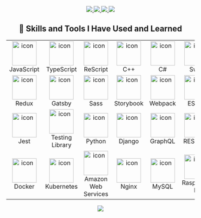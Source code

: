 <p align="center">
  <a href="https://codepen.io/yellowflash2041">
    <img src="https://img.shields.io/badge/Codepen-000000?logo=codepen"/>
  </a>
  <a href="https://www.freecodecamp.org/yellowflash2041">
    <img src="https://img.shields.io/badge/Freecodecamp-%23123.svg?&logo=freecodecamp"/>
  </a>
  <a href="https://join.skype.com/invite/wakJJYn0KpVO">
    <img src="https://img.shields.io/badge/Skype-%2300AFF0.svg?logo=Skype&logoColor=white"/>
  </a>
  <img src="https://img.shields.io/badge/Discord-%235865F2.svg?logo=discord&logoColor=white"/>
</p>

<h2 align="center">🚀 Skills and Tools I Have Used and Learned</h2>

<table align="center">
  <tr>
    <td align="center" width="96">
      <img src="https://techstack-generator.vercel.app/js-icon.svg" alt="icon" width="65" height="65" /><br>JavaScript
    </td>
    <td align="center" width="96">
      <img src="https://techstack-generator.vercel.app/ts-icon.svg" alt="icon" width="65" height="65" /><br>TypeScript
    </td>
    <td align="center" width="96">
      <img src="https://techstack-generator.vercel.app/rescript-icon.svg" alt="icon" width="65" height="65" /><br>ReScript
    </td>
    <td align="center" width="96">
      <img src="https://techstack-generator.vercel.app/cpp-icon.svg" alt="icon" width="65" height="65" /><br>C++
    </td>
    <td align="center" width="96">
      <img src="https://techstack-generator.vercel.app/csharp-icon.svg" alt="icon" width="65" height="65" /><br>C#
    </td>
    <td align="center" width="96">
      <img src="https://techstack-generator.vercel.app/swift-icon.svg" alt="icon" width="65" height="65" /><br>Swift
    </td>
    <td align="center" width="96">
      <img src="https://techstack-generator.vercel.app/react-icon.svg" alt="icon" width="65" height="65" /><br>React
    </td>
  </tr>
  <tr>
    <td align="center" width="96">
      <img src="https://techstack-generator.vercel.app/redux-icon.svg" alt="icon" width="65" height="65" /><br>Redux
    </td>
    <td align="center" width="96">
      <img src="https://techstack-generator.vercel.app/gatsby-icon.svg" alt="icon" width="65" height="65" /><br>Gatsby
    </td>
    <td align="center" width="96">
      <img src="https://techstack-generator.vercel.app/sass-icon.svg" alt="icon" width="65" height="65" /><br>Sass
    </td>
    <td align="center" width="96">
      <img src="https://techstack-generator.vercel.app/storybook-icon.svg" alt="icon" width="65" height="65" /><br>Storybook
    </td>
    <td align="center" width="96">
      <img src="https://techstack-generator.vercel.app/webpack-icon.svg" alt="icon" width="65" height="65" /><br>Webpack
    </td>
    <td align="center" width="96">
      <img src="https://techstack-generator.vercel.app/eslint-icon.svg" alt="icon" width="65" height="65" /><br>ESLint
    </td>
    <td align="center" width="96">
      <img src="https://techstack-generator.vercel.app/prettier-icon.svg" alt="icon" width="65" height="65" /><br>Prettier
    </td>
  </tr>
  <tr>
    <td align="center" width="96">
      <img src="https://techstack-generator.vercel.app/jest-icon.svg" alt="icon" width="65" height="65" /><br>Jest
    </td>
    <td align="center" width="96">
      <img src="https://techstack-generator.vercel.app/testinglibrary-icon.svg" alt="icon" width="65" height="65" /><br>Testing Library
    </td>
    <td align="center" width="96">
      <img src="https://techstack-generator.vercel.app/python-icon.svg" alt="icon" width="65" height="65" /><br>Python
    </td>
    <td align="center" width="96">
      <img src="https://techstack-generator.vercel.app/django-icon.svg" alt="icon" width="65" height="65" /><br>Django
    </td>
    <td align="center" width="96">
      <img src="https://techstack-generator.vercel.app/graphql-icon.svg" alt="icon" width="65" height="65" /><br>GraphQL
    </td>
    <td align="center" width="96">
      <img src="https://techstack-generator.vercel.app/restapi-icon.svg" alt="icon" width="65" height="65" /><br>REST API
    </td>
    <td align="center" width="96">
      <img src="https://techstack-generator.vercel.app/github-icon.svg" alt="icon" width="65" height="65" /><br>GitHub
    </td>
  </tr>
  <tr>
    <td align="center" width="96">
      <img src="https://techstack-generator.vercel.app/docker-icon.svg" alt="icon" width="65" height="65" /><br>Docker
    </td>
    <td align="center" width="96">
      <img src="https://techstack-generator.vercel.app/kubernetes-icon.svg" alt="icon" width="65" height="65" /><br>Kubernetes
    </td>
    <td align="center" width="96">
      <img src="https://techstack-generator.vercel.app/aws-icon.svg" alt="icon" width="65" height="65" /><br>Amazon Web Services
    </td>
    <td align="center" width="96">
      <img src="https://techstack-generator.vercel.app/nginx-icon.svg" alt="icon" width="65" height="65" /><br>Nginx
    </td>
    <td align="center" width="96">
      <img src="https://techstack-generator.vercel.app/mysql-icon.svg" alt="icon" width="65" height="65" /><br>MySQL
    </td>
    <td align="center" width="96">
      <img src="https://techstack-generator.vercel.app/raspberrypi-icon.svg" alt="icon" width="65" height="65" /><br>Raspberry Pi
    </td>
    <td align="center" width="96">
      <img src="https://techstack-generator.vercel.app/java-icon.svg" alt="icon" width="65" height="65" /><br>Java
    </td>
  </tr>
</table>

<p align="center">
  <a href="https://Rasengan.yellowflash2041.repl.co">
    <img src="https://user-images.githubusercontent.com/110062591/199664030-9e8cb78a-e462-4368-995a-a792a1c0ed69.gif" />
  </a>
</p>

<!---
yellowflash2041/yellowflash2041 is a ✨ special ✨ repository because its `README.md` (this file) appears on your GitHub profile.
You can click the Preview link to take a look at your changes.
--->
